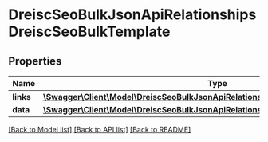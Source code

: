 # DreiscSeoBulkJsonApiRelationshipsDreiscSeoBulkTemplate

## Properties
Name | Type | Description | Notes
------------ | ------------- | ------------- | -------------
**links** | [**\Swagger\Client\Model\DreiscSeoBulkJsonApiRelationshipsDreiscSeoBulkTemplateLinks**](DreiscSeoBulkJsonApiRelationshipsDreiscSeoBulkTemplateLinks.md) |  | [optional] 
**data** | [**\Swagger\Client\Model\DreiscSeoBulkJsonApiRelationshipsDreiscSeoBulkTemplateData**](DreiscSeoBulkJsonApiRelationshipsDreiscSeoBulkTemplateData.md) |  | [optional] 

[[Back to Model list]](../../README.md#documentation-for-models) [[Back to API list]](../../README.md#documentation-for-api-endpoints) [[Back to README]](../../README.md)

